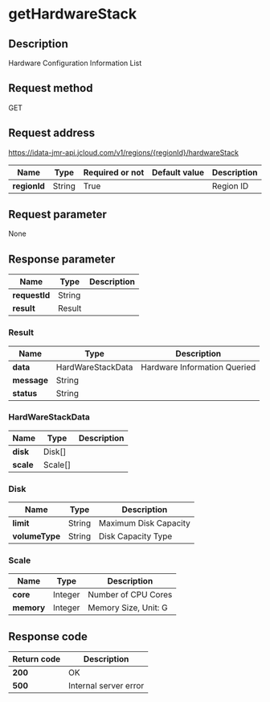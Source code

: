 # getHardwareStack


## Description
Hardware Configuration Information List

## Request method
GET

## Request address
https://idata-jmr-api.jcloud.com/v1/regions/{regionId}/hardwareStack

|Name|Type|Required or not|Default value|Description|
|---|---|---|---|---|
|**regionId**|String|True| |Region ID|

## Request parameter
None


## Response parameter
|Name|Type|Description|
|---|---|---|
|**requestId**|String| |
|**result**|Result| |


### Result
|Name|Type|Description|
|---|---|---|
|**data**|HardWareStackData|Hardware Information Queried|
|**message**|String| |
|**status**|String| |
### HardWareStackData
|Name|Type|Description|
|---|---|---|
|**disk**|Disk[]| |
|**scale**|Scale[]| |
### Disk
|Name|Type|Description|
|---|---|---|
|**limit**|String|Maximum Disk Capacity|
|**volumeType**|String|Disk Capacity Type|
### Scale
|Name|Type|Description|
|---|---|---|
|**core**|Integer|Number of CPU Cores|
|**memory**|Integer|Memory Size, Unit: G|

## Response code
|Return code|Description|
|---|---|
|**200**|OK|
|**500**|Internal server error|
